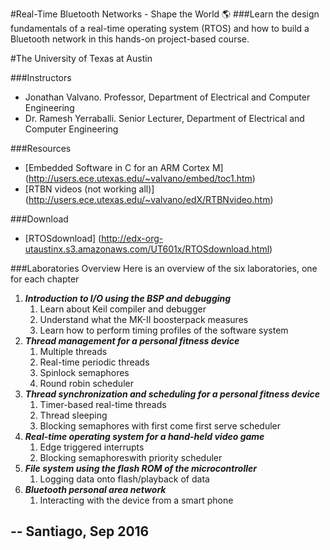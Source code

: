 #Real-Time Bluetooth Networks - Shape the World :earth_americas:
###Learn the design fundamentals of a real-time operating system (RTOS) and how to build a Bluetooth network in this hands-on project-based course.

#The University of Texas at Austin

###Instructors
* Jonathan Valvano. Professor, Department of Electrical and Computer Engineering
* Dr. Ramesh Yerraballi. Senior Lecturer, Department of Electrical and Computer Engineering

###Resources
* [Embedded Software in C for an ARM Cortex M] (http://users.ece.utexas.edu/~valvano/embed/toc1.htm)
* [RTBN videos (not working all)] (http://users.ece.utexas.edu/~valvano/edX/RTBNvideo.htm)

###Download
* [RTOSdownload] (http://edx-org-utaustinx.s3.amazonaws.com/UT601x/RTOSdownload.html)


###Laboratories Overview
Here is an overview of the six laboratories, one for each chapter

1. ___Introduction to I/O using the BSP and debugging___
    1. Learn about Keil compiler and debugger
    2. Understand what the MK-II boosterpack measures
    3. Learn how to perform timing profiles of the software system
2. ___Thread management for a personal fitness device___
    1. Multiple threads
    2. Real-time periodic threads
    3. Spinlock semaphores
    4. Round robin scheduler
3. ___Thread synchronization and scheduling for a personal fitness device___
    1. Timer-based real-time threads
    2. Thread sleeping
    3. Blocking semaphores with first come first serve scheduler
4. ___Real-time operating system for a hand-held video game___
    1. Edge triggered interrupts
    2. Blocking semaphoreswith priority scheduler
5. ___File system using the flash ROM of the microcontroller___
    1. Logging data onto flash/playback of data
6. ___Bluetooth personal area network___
    1. Interacting with the device from a smart phone

--
Santiago, Sep 2016
--